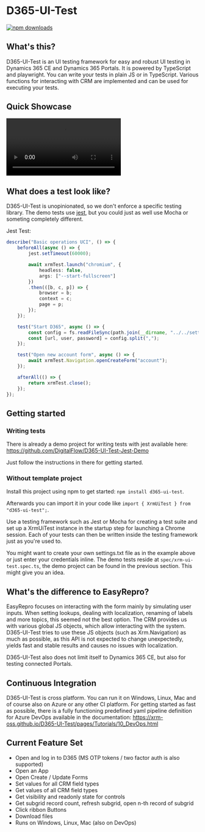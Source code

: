 # D365-UI-Test
[![npm downloads](https://img.shields.io/npm/dt/d365-ui-test.svg)](http://npm-stats.com/~packages/d365-ui-test)

## What's this?
D365-UI-Test is an UI testing framework for easy and robust UI testing in Dynamics 365 CE and Dynamics 365 Portals.
It is powered by TypeScript and playwright. You can write your tests in plain JS or in TypeScript.
Various functions for interacting with CRM are implemented and can be used for executing your tests.

## Quick Showcase
![](https://user-images.githubusercontent.com/4287938/103551344-818f6f80-4eaa-11eb-8e77-db6e6ceb71be.mp4)

## What does a test look like?
D365-UI-Test is unopinionated, so we don't enforce a specific testing library.
The demo tests use [jest](https://jestjs.io/), but you could just as well use Mocha or someting completely different.

Jest Test:
```TypeScript
describe("Basic operations UCI", () => {
    beforeAll(async () => {
        jest.setTimeout(60000);

        await xrmTest.launch("chromium", {
            headless: false,
            args: ["--start-fullscreen"]
        })
        .then(([b, c, p]) => {
            browser = b;
            context = c;
            page = p;
        });
    });

    test("Start D365", async () => {
        const config = fs.readFileSync(path.join(__dirname, "../../settings.txt"), {encoding: 'utf-8'});
        const [url, user, password] = config.split(",");
    });

    test("Open new account form", async () => {
        await xrmTest.Navigation.openCreateForm("account");
    });

    afterAll(() => {
        return xrmTest.close();
    });
});
```

## Getting started
### Writing tests
There is already a demo project for writing tests with jest available here: https://github.com/DigitalFlow/D365-UI-Test-Jest-Demo

Just follow the instructions in there for getting started.

### Without template project
Install this project using npm to get started: `npm install d365-ui-test`.

Afterwards you can import it in your code like `import { XrmUiTest } from "d365-ui-test";`.

Use a testing framework such as Jest or Mocha for creating a test suite and set up a XrmUiTest instance in the startup step for launching a Chrome session.
Each of your tests can then be written inside the testing framework just as you're used to.

You might want to create your own settings.txt file as in the example above or just enter your credentials inline.
The demo tests reside at `spec/xrm-ui-test.spec.ts`, the demo project can be found in the previous section.
This might give you an idea.

## What's the difference to EasyRepro?
EasyRepro focuses on interacting with the form mainly by simulating user inputs.
When setting lookups, dealing with localization, renaming of labels and more topics, this seemed not the best option.
The CRM provides us with various global JS objects, which allow interacting with the system.
D365-UI-Test tries to use these JS objects (such as Xrm.Navigation) as much as possible, as this API is not expected to change unexpectedly, yields fast and stable results and causes no issues with localization.

D365-UI-Test also does not limit itself to Dynamics 365 CE, but also for testing connected Portals.

## Continuous Integration
D365-UI-Test is cross platform. You can run it on Windows, Linux, Mac and of course also on Azure or any other CI platform.
For getting started as fast as possible, there is a fully functioning predefined yaml pipeline definition for Azure DevOps available in the documentation: https://xrm-oss.github.io/D365-UI-Test/pages/Tutorials/10_DevOps.html

## Current Feature Set
- Open and log in to D365 (MS OTP tokens / two factor auth is also supported)
- Open an App
- Open Create / Update Forms
- Set values for all CRM field types
- Get values of all CRM field types
- Get visibility and readonly state for controls
- Get subgrid record count, refresh subgrid, open n-th record of subgrid
- Click ribbon Buttons
- Download files
- Runs on Windows, Linux, Mac (also on DevOps)
